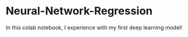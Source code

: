 # Neural-Network-Regression
In this colab notebook, I experience with my first deep learning model!
